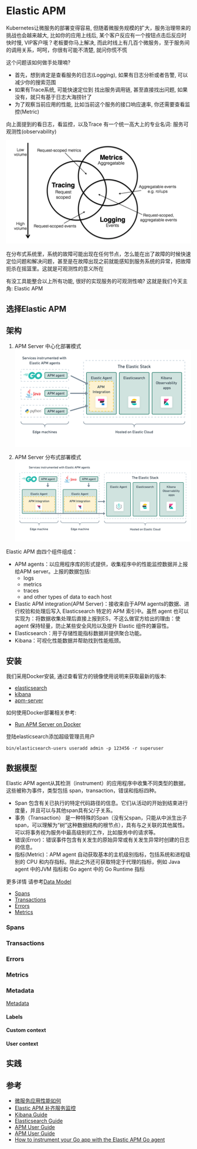 # Elastic APM

Kubernetes让微服务的部署变得容易, 但随着微服务规模的扩大，服务治理带来的挑战也会越来越大, 比如你的应用上线后, 某个客户反应有一个按钮点击后反应时快时慢, VIP客户哦？老板要你马上解决, 而此时线上有几百个微服务，至于服务间的调用关系，呵呵，你很有可能不清楚, 就问你慌不慌

这个问题该如何做手处理喃?
+ 首先，想到肯定是查看服务的日志(Logging), 如果有日志分析或者告警, 可以减少你的搜索范围
+ 如果有Trace系统, 可能快速定位到 找出服务调用链, 甚至直接找出问题, 如果没有，就只有基于日志大海捞针了
+ 为了观察当前应用的性能, 比如当前这个服务的接口响应速率, 你还需要查看监控(Metric)

向上面提到的看日志，看监控，以及Trace 有一个统一高大上的专业名词: 服务可观测性(observability)

![](./images/observability1.png)

在分布式系统里，系统的故障可能出现在任何节点，怎么能在出了故障的时候快速定位问题和解决问题，甚至是在故障出现之前就能感知到服务系统的异常，把故障扼杀在摇篮里。这就是可观测性的意义所在

有没工具能整合以上所有功能, 很好的实现服务的可观测性喃? 这就是我们今天主角: Elastic APM


## 选择Elastic APM




## 架构

1. APM Server 中心化部署模式
![](./images/apm-architecture.png)


2. APM Server 分布式部署模式
![](./images/apm-architecture-two.png)

Elastic APM 由四个组件组成：
+ APM agents：以应用程序库的形式提供，收集程序中的性能监控数据并上报给APM server。上报的数据包括: 
    + logs
    + metrics
    + traces
    + and other types of data to each host
+ Elastic APM integration(APM Server)：接收来自于APM agents的数据、进行校验和处理后写入 Elasticsearch 特定的 APM 索引中。虽然 agent 也可以实现为：将数据收集处理后直接上报到ES，不这么做官方给出的理由：使 agent 保持轻量，防止某些安全风险以及提升 Elastic 组件的兼容性。
+ Elasticsearch：用于存储性能指标数据并提供聚合功能。
+ Kibana：可视化性能数据并帮助找到性能瓶颈。


## 安装

我们采用Docker安装, 通过查看官方的镜像使用说明来获取最新的版本:
+ [elasticsearch](https://hub.docker.com/_/elasticsearch)
+ [kibana](https://hub.docker.com/_/kibana)
+ [apm-server](https://hub.docker.com/r/elastic/apm-server)

如何使用Docker部署相关参考:
+ [Run APM Server on Docker](https://www.elastic.co/guide/en/apm/guide/master/running-on-docker.html)


登陆elasticsearch添加超级管理员用户
```
bin/elasticsearch-users useradd admin -p 123456 -r superuser
```


## 数据模型

Elastic APM agent从其检测（instrument）的应用程序中收集不同类型的数据，这些被称为事件，类型包括 span，transaction，错误和指标四种。

+ Span 包含有关已执行的特定代码路径的信息。它们从活动的开始到结束进行度量，并且可以与其他span具有父/子关系。
+ 事务（Transaction） 是一种特殊的Span（没有父span，只能从中派生出子span，可以理解为“树”这种数据结构的根节点），具有与之关联的其他属性。可以将事务视为服务中最高级别的工作，比如服务中的请求等。
+ 错误(Error)：错误事件包含有关发生的原始异常或有关发生异常时创建的日志的信息。
+ 指标(Metric)：APM agent 自动获取基本的主机级别指标，包括系统和进程级别的 CPU 和内存指标。除此之外还可获取特定于代理的指标，例如 Java agent 中的JVM 指标和 Go agent 中的 Go Runtime 指标

更多详情 请参考[Data Model](https://www.elastic.co/guide/en/apm/guide/current/data-model.html)
+ [Spans](https://www.elastic.co/guide/en/apm/guide/current/data-model-spans.html)
+ [Transactions](https://www.elastic.co/guide/en/apm/guide/current/data-model-transactions.html)
+ [Errors](https://www.elastic.co/guide/en/apm/guide/current/data-model-errors.html)
+ [Metrics](https://www.elastic.co/guide/en/apm/guide/current/data-model-metrics.html)

### Spans



### Transactions



### Errors


### Metrics


### Metadata

[Metadata](https://www.elastic.co/guide/en/apm/guide/current/data-model-metadata.html)

#### Labels


#### Custom context 


#### User context 



## 实践





## 参考

+ [微服务应用性能如何](https://segmentfault.com/a/1190000037701422)
+ [Elastic APM 补齐服务监控](https://lxkaka.wang/golang-apm/)
+ [Kibana Guide](https://www.elastic.co/guide/en/kibana/current/index.html)
+ [Elasticsearch Guide](https://www.elastic.co/guide/en/elasticsearch/reference/current/index.html)
+ [APM User Guide ](https://www.elastic.co/guide/en/apm/guide/current/apm-overview.html)
+ [APM User Guide](https://www.elastic.co/guide/en/apm/guide/current/index.html)
+ [How to instrument your Go app with the Elastic APM Go agent](https://www.elastic.co/blog/how-to-instrument-your-go-app-with-the-elastic-apm-go-agent?baymax=rec&rogue=rec-1&elektra=guide)